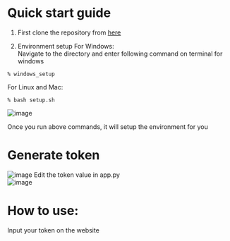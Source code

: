 # Quick start guide

1. First clone the repository from [here](https://github.com/psvkaushik/Group50_Proj2/tree/main)

2. Environment setup
   For Windows:  
   Navigate to the directory and enter following command on terminal for windows

```
% windows_setup
```

For Linux and Mac:

```
% bash setup.sh
```

![image](https://github.com/psvkaushik/Group50_Proj2/assets/111774368/c7f98695-d969-42bc-af37-b63d0f398124)

Once you run above commands, it will setup the environment for you

# Generate token

![image](https://github.com/psvkaushik/Group50_Proj2/assets/111774368/d5237e08-d5b4-486c-a622-9c87b40d1c91)
Edit the token value in app.py  
![image](https://github.com/psvkaushik/Group50_Proj2/assets/111774368/96f3bb35-0224-498f-ac15-6f3781c1796c)

# How to use:

Input your token on the website